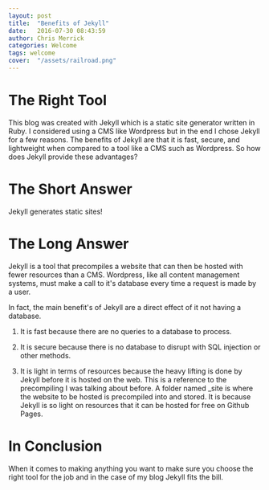 ```yaml
---
layout: post
title:  "Benefits of Jekyll"
date:   2016-07-30 08:43:59
author: Chris Merrick
categories: Welcome
tags: welcome
cover:  "/assets/railroad.png"
---
```


# The Right Tool

This blog was created with Jekyll which is a static site generator written in Ruby. I considered using a CMS like Wordpress but in the end I chose Jekyll for a few reasons. The benefits of Jekyll are that it is fast, secure, and lightweight when compared to a tool like a CMS such as Wordpress. So how does Jekyll provide these advantages?

# The Short Answer 

Jekyll generates static sites!

# The Long Answer

Jekyll is a tool that precompiles a website that can then be hosted with fewer resources than a CMS. Wordpress, like all content management systems, must make a call to it's database every time a request is made by a user.

In fact, the main benefit's of Jekyll are a direct effect of it not having a database.

1. It is fast because there are no queries to a database to process.

2. It is secure because there is no database to disrupt with SQL injection or other methods.

3. It is light in terms of resources because the heavy lifting is done by Jekyll before it is hosted on the web. This is a reference to the precompiling I was talking about before. A folder named _site is where the website to be hosted is precompiled into and stored. It is because Jekyll is so light on resources that it can be hosted for free on Github Pages.

# In Conclusion

When it comes to making anything you want to make sure you choose the right tool for the job and in the case of my blog Jekyll fits the bill.
